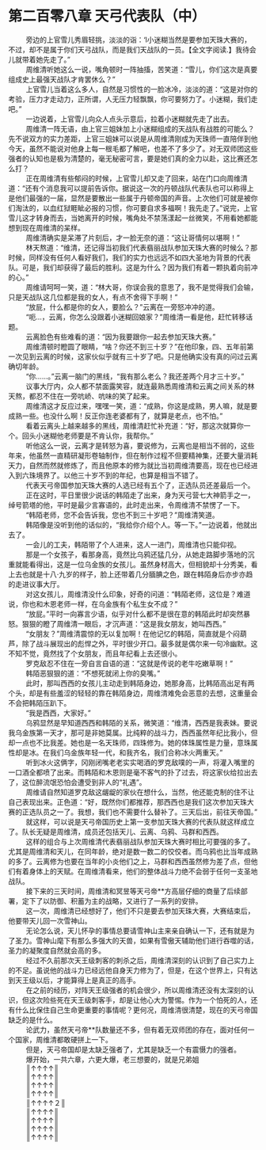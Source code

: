 <h1>第二百零八章 天弓代表队（中）</h1>
<div id="content">&nbsp&nbsp&nbsp&nbsp&nbsp&nbsp&nbsp&nbsp
 旁边的上官雪儿秀眉轻挑，淡淡的诣：‘l小迷糊当然是要参加天珠大赛的，不过，却不是属于你们天弓战队，而是我们天战队的一员。【全文字阅读.】我待会儿就带着她先走了。”
 <br/>&nbsp&nbsp&nbsp&nbsp&nbsp&nbsp&nbsp&nbsp
 周维清听她这么一说，嘴角顿时一阵抽搐，苦笑道：“雪儿，你们这次是真要组成史上最强天战队才肯罢休么？”
 <br/>&nbsp&nbsp&nbsp&nbsp&nbsp&nbsp&nbsp&nbsp
 上官雪儿当着这么多人，自然是习惯性的一脸冰冷，淡淡的道：“这是对你的考验，压力才走动力，正所谓，人无压力轻飘飘，你可要努力了。小迷糊，我们走吧。”
 <br/>&nbsp&nbsp&nbsp&nbsp&nbsp&nbsp&nbsp&nbsp
 一边说着，上官雪儿向众人点头示意后，拉着小迷糊就先走了出去。
 <br/>&nbsp&nbsp&nbsp&nbsp&nbsp&nbsp&nbsp&nbsp
 周维清一阵无语，由上官三姐妹加上小迷糊组成的天战队有战胜的可能么？先不说双方的实力差距，上官三姐妹可以说是从周维清刚成为天珠师一直陪伴到他今天，虽然不能说对他身上每一根毛都了解吧，也差不了多少了。对无双师团这些强者的认知也是极为清楚的，毫无秘密可言，要是她们真的全力以赴，这比赛还怎么打？
 <br/>&nbsp&nbsp&nbsp&nbsp&nbsp&nbsp&nbsp&nbsp
 正在周维清有些郁闷的时候，上官雪儿却又走了回来，站在门口向周维清道：“还有个消息我可以提前告诉你。据说这一次的丹顿战队代表队也可以称得上是他们最强的一届，显然是要散出一些属于丹顿帝国的声音。上次他们可就是被你们淘汰的，以血红狱睚眦必报的习惯，你可要自求多福啊！我先走了。”说完，上官雪儿这才转身而去，当她离开的时候，嘴角处不禁荡漾起一丝微笑，不用看她都能想到现在周维清的呆样。
 <br/>&nbsp&nbsp&nbsp&nbsp&nbsp&nbsp&nbsp&nbsp
 周维清确实是呆滞了片刻后，才一脸无奈的道：“这让哥情何以堪啊！”
 <br/>&nbsp&nbsp&nbsp&nbsp&nbsp&nbsp&nbsp&nbsp
 林天熬道：“维清，还记得当初我们代表翡丽战队参加天珠大赛的时候么？那时候，同样没有任何人看好我们，我们的实力也远远不如四大圣地为背景的代表队。可是，我们却获得了最后的胜利。这是为什么？因为我们有着一颗执着向前冲的心。”
 <br/>&nbsp&nbsp&nbsp&nbsp&nbsp&nbsp&nbsp&nbsp
 周维请呵呵一笑，道：“林大哥，你误会我的意思了，我不是觉得我们会输，只是天战队这几位都是我的女人，有点不舍得下手啊！”
 <br/>&nbsp&nbsp&nbsp&nbsp&nbsp&nbsp&nbsp&nbsp
 “放屁，什么都是你的女人，要脸么？”云离在一旁怒冲冲的道。
 <br/>&nbsp&nbsp&nbsp&nbsp&nbsp&nbsp&nbsp&nbsp
 “呃…，云离，你怎么没跟着小迷糊回娘家？”周维清一看是他，赶忙转移话题。
 <br/>&nbsp&nbsp&nbsp&nbsp&nbsp&nbsp&nbsp&nbsp
 云离脸色有些难看的道：“因为我要跟你一起去参加天珠大赛。”
 <br/>&nbsp&nbsp&nbsp&nbsp&nbsp&nbsp&nbsp&nbsp
 周维清顿时瞪圆了眼睛，“啥？你还不到三十岁？”在他印象，四、五年前第一次见到云离的时候，这家伙似乎就有三十岁了吧。只是他确实没有真的问过云离确切年龄。
 <br/>&nbsp&nbsp&nbsp&nbsp&nbsp&nbsp&nbsp&nbsp
 “你……。”云离一脑门的黑线，“我有那么老么？我还差两个月才三十岁。”
 <br/>&nbsp&nbsp&nbsp&nbsp&nbsp&nbsp&nbsp&nbsp
 议事大厅内，众人都不禁面露笑容，就连最熟悉周维清和云离之间关系的林天熬，都忍不住在一旁吭峤、吭味的笑了起来。
 <br/>&nbsp&nbsp&nbsp&nbsp&nbsp&nbsp&nbsp&nbsp
 周维清这才反应过来，嘿嘿一笑，道：“成熟，你这是成熟，男人嘛，就是要成熟一些。也没什么啊！反正你连老婆都有了，就算是老点，也不怕。”
 <br/>&nbsp&nbsp&nbsp&nbsp&nbsp&nbsp&nbsp&nbsp
 看着云离头上越来越多的黑线，周维清赶忙补充道：“好，那这次就算你一个。回头小迷糊他老师要是不肯认你，我帮你。”
 <br/>&nbsp&nbsp&nbsp&nbsp&nbsp&nbsp&nbsp&nbsp
 听他这么一说，云离才是转怒为喜，要说修为，云离也是相当不弱的，这些年来，他虽然一直精研凝形卷轴制作，但在制作过程不但要精神集，还要大量消耗天力，自然而然就修炼了，而且他原本的修为就比当初周维清要高，现在也已经进入到六珠境界了。以他三十岁不到的年纪，也算是相当不错了。
 <br/>&nbsp&nbsp&nbsp&nbsp&nbsp&nbsp&nbsp&nbsp
 代表天弓帝国参加天珠大赛的人选已经有五个了，正选队员还差最后一个。
 <br/>&nbsp&nbsp&nbsp&nbsp&nbsp&nbsp&nbsp&nbsp
 正在这时，平日里很少说话的韩陌走了出来，身为天弓营七大神箭手之一，绰号箭塔的他，平时是最少言寡语的，此时走出来，令周维清不禁愣了一下。
 <br/>&nbsp&nbsp&nbsp&nbsp&nbsp&nbsp&nbsp&nbsp
 “韩陌老师，您不会告诉我，您也不到三十岁吧？”周维清笑道。
 <br/>&nbsp&nbsp&nbsp&nbsp&nbsp&nbsp&nbsp&nbsp
 韩陌像是没听到他的话似的，“我给你介绍个人。等一下。”一边说着，他就出去了。
 <br/>&nbsp&nbsp&nbsp&nbsp&nbsp&nbsp&nbsp&nbsp
 一会儿的工夫，韩陌带了个人进来，这人一进门，周维清也只能仰视。
 <br/>&nbsp&nbsp&nbsp&nbsp&nbsp&nbsp&nbsp&nbsp
 那是一个女孩子，看那身高，竟然比乌鸦还猛几分，从她走路脚步落地的沉重就能看得出，这是一位乌金族的女孩儿。虽然身材高大，但相貌却十分秀美，看上去也就是十八·九岁的样子，脸上还带着几分腼腆之色，跟在韩陌身后亦步亦趋的走进议事大厅。
 <br/>&nbsp&nbsp&nbsp&nbsp&nbsp&nbsp&nbsp&nbsp
 对这女孩儿，周维清没什么印象，好奇的问道：“韩陌老师，这位是？难道说，你也和木恩老师一样，在乌金族有个私生女不成？”
 <br/>&nbsp&nbsp&nbsp&nbsp&nbsp&nbsp&nbsp&nbsp
 “放屁。”平时一向寡言少语，似乎对什么都不是很在意的韩陌此时却突然暴怒。狠狠的瞪了周维清一眼后，才沉声道：“这是我女朋友，她叫西西。”
 <br/>&nbsp&nbsp&nbsp&nbsp&nbsp&nbsp&nbsp&nbsp
 “女朋友？”周维清震惊的无以复加啊！在他记忆的韩陌，简直就是个闷葫芦，除了战斗展现出的彪悍之外，平时很少开口。最多就是偶尔来一句冷幽默。这不知不觉，竟然找了个女朋友，而且年纪看上去还很小。
 <br/>&nbsp&nbsp&nbsp&nbsp&nbsp&nbsp&nbsp&nbsp
 罗克敌忍不住在一旁自言自语的道：“这就是传说的老牛吃嫩草啊！”
 <br/>&nbsp&nbsp&nbsp&nbsp&nbsp&nbsp&nbsp&nbsp
 韩陌恶狠狠的道：“不想死就闭上你的臭嘴。”
 <br/>&nbsp&nbsp&nbsp&nbsp&nbsp&nbsp&nbsp&nbsp
 此时，那叫西西的女孩儿主动走到韩陌身边，她那身高，比韩陌高出足有两个头，却是有些羞涩的轻轻的靠在韩陌身边，周维清难免会恶意的去想，这重量会不会把韩陌压趴下。
 <br/>&nbsp&nbsp&nbsp&nbsp&nbsp&nbsp&nbsp&nbsp
 “我是西西，大家好。”
 <br/>&nbsp&nbsp&nbsp&nbsp&nbsp&nbsp&nbsp&nbsp
 乌鸦显然是早知道西西和韩陌的关系，微笑道：“维清，西西是我表妹。要说我乌金族第一天才，那可是非她莫属。比纯粹的战斗力，西西虽然年纪比我小，但却一点也不比我差。她也是一名天珠师，四珠修为。她的体珠属性是力量，意珠属性却是冰。在我们乌金族年轻一代，和我齐名，我们合称冰火两重天。”
 <br/>&nbsp&nbsp&nbsp&nbsp&nbsp&nbsp&nbsp&nbsp
 听到冰火这俩字，冈刚闭嘴老老实实喝酒的罗克敌噗的一声，将灌入嘴里的一口酒全都喷了出来。而韩陌和木恩则是毫不客气的扑了过去，将这家伙给拉出去了，这位醉流氓恐怕会遭受到非人的“礼遇”。
 <br/>&nbsp&nbsp&nbsp&nbsp&nbsp&nbsp&nbsp&nbsp
 周维请自然知道罗克敌这龌龊的家伙在想什么，当然，他还能克制的住不让自己表现出来。正色道：“好，既然你们都推荐，那西西也是我们这次参加天珠大赛的正选队员之一了。我想，我们也不需要什么替补了。三天后出，前往天帝国。”
 <br/>&nbsp&nbsp&nbsp&nbsp&nbsp&nbsp&nbsp&nbsp
 就这样，可以说是天弓帝国历史上第一支参加天珠大赛的代表队就这样成立了。队长无疑是周维清，成员还包括天儿、云离、乌鸦、马群和西西。
 <br/>&nbsp&nbsp&nbsp&nbsp&nbsp&nbsp&nbsp&nbsp
 这样的组合与上次周维清代表翡丽战队参加天珠大赛时相比可要强的多了。尤其是周维清和天儿，在同年龄，绝对是数一数二的佼佼者。而乌鸦也比当年成熟的多了。云离修为也要在当年的小炎他们之上，马群和西西虽然修为差了点，但他们有着身体上的天赋。在周维清看来，他们的整体战斗力绝不会弱于任何一支圣地战队。
 <br/>&nbsp&nbsp&nbsp&nbsp&nbsp&nbsp&nbsp&nbsp
 接下来的三天时间，周维清和冥昱等天弓帝**方高层仔细的商量了后续部署，定下了以防御、积蓄为主的战略，又进行了一系列的安排。
 <br/>&nbsp&nbsp&nbsp&nbsp&nbsp&nbsp&nbsp&nbsp
 这一次，周维清已经想好了，他们不只是要去参加天珠大赛，大赛结束后，他要带天儿回一次雪神山。
 <br/>&nbsp&nbsp&nbsp&nbsp&nbsp&nbsp&nbsp&nbsp
 无论怎么说，天儿怀孕的事情总要请雪神山主来亲自确认一下，还有就是为了圣力。雪神山麾下有那么多强大的天兽，如果有雪傲天辅助他们进行吞噬的话，圣力的凝聚度自然就会高的多。
 <br/>&nbsp&nbsp&nbsp&nbsp&nbsp&nbsp&nbsp&nbsp
 经过不久前那次天王级刺客的刺杀之后，周维清深刻的认识到了自己实力上的不足。虽说他的战斗力已经远他自身天力修为了，但是，在这个世界上，只有达到天王级以后，才能算得上是真正的高手。
 <br/>&nbsp&nbsp&nbsp&nbsp&nbsp&nbsp&nbsp&nbsp
 在之前的经历，对阵天王级强者的机会很少，所以周维清还没有太深刻的认识，但这次险些死在天王级刺客手，却是让他心大为警惕。作为一个怕死的人，还有什么比保住自己生命更重要的事情呢？更何况，周维清很清楚，现在的天弓帝国缺乏的是什么。
 <br/>&nbsp&nbsp&nbsp&nbsp&nbsp&nbsp&nbsp&nbsp
 论武力，虽然天弓帝**队数量还不多，但有着无双师团的存在，面对任何一个国家，周维清都敢硬拼上一下。
 <br/>&nbsp&nbsp&nbsp&nbsp&nbsp&nbsp&nbsp&nbsp
 但是，天弓帝国却是太缺乏强者了，尤其是缺乏一个有震慑力的强者。
 <br/>&nbsp&nbsp&nbsp&nbsp&nbsp&nbsp&nbsp&nbsp
 爆开始，一共六章，六更大爆，老三想要的，就是兄弟姐
 <br/>&nbsp&nbsp&nbsp&nbsp&nbsp&nbsp&nbsp&nbsp
 ║↑↑↑↑║
 <br/>&nbsp&nbsp&nbsp&nbsp&nbsp&nbsp&nbsp&nbsp
 ║↑↑↑↑║
 <br/>&nbsp&nbsp&nbsp&nbsp&nbsp&nbsp&nbsp&nbsp
 ║↑↑↑↑║
 <br/>&nbsp&nbsp&nbsp&nbsp&nbsp&nbsp&nbsp&nbsp
 ║↑↑↑↑║
 <br/>&nbsp&nbsp&nbsp&nbsp&nbsp&nbsp&nbsp&nbsp
 ║↑↑↑↑２║
 <br/>&nbsp&nbsp&nbsp&nbsp&nbsp&nbsp&nbsp&nbsp
 ║↑↑↑↑║
 <br/>&nbsp&nbsp&nbsp&nbsp&nbsp&nbsp&nbsp&nbsp
 ║↑↑↑↑║
 <br/>&nbsp&nbsp&nbsp&nbsp&nbsp&nbsp&nbsp&nbsp
 ║↑↑↑↑║
 <br/>&nbsp&nbsp&nbsp&nbsp&nbsp&nbsp&nbsp&nbsp
 ║↑↑↑↑║
 <br/>&nbsp&nbsp&nbsp&nbsp&nbsp&nbsp&nbsp&nbsp
 <br/>&nbsp&nbsp&nbsp&nbsp&nbsp&nbsp&nbsp&nbsp
</div>
